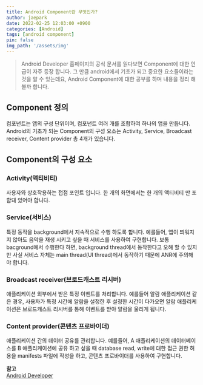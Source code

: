```yaml
---
title: Android Component란 무엇인가?
author: jaepark
date: 2022-02-25 12:03:00 +0900
categories: [Android]
tags: [android component]
pin: false
img_path: '/assets/img'
---
```

> Android Developer 홈페이지의 공식 문서를 읽다보면 Component에 대한 언급이 자주 등장 합니다.
> 그 만큼 android에서 기초가 되고 중요한 요소들이라는 것을 알 수 있는데요, Android Component에 대한 공부를 하며 내용을 정리 해볼까 합니다.

## **Component 정의**
컴포넌트는 앱의 구성 단위이며, 컴포넌트 여러 개를 조합하여 하나의 앱을 만듭니다. 
Android의 기초가 되는 Component의 구성 요소는 Activity, Service, Broadcast receiver, Content provider 총 4개가 있습니다. 

## **Component의 구성 요소**

### Activity(액티비티)
사용자와 상호작용하는 접점 포인트 입니다. 한 개의 화면에서는 한 개의 액티비티 만 포함돼 있어야 합니다.

### Service(서비스)
특정 동작을 background에서 지속적으로 수행 하도록 합니다. 예를들어, 앱이 띄워지지 않아도 음악을 재생 시키고 싶을 때 서비스를 사용하여 구현합니다.
보통 bacground에서 수행한다 하면, background thread에서 동작한다고 오해 할 수 있지만 사실 서비스 자체는 main thread(UI thread)에서 동작하기 때문에 ANR에 주의해야 합니다.

### Broadcast receiver(브로드캐스트 리시버)
애플리케이션 외부에서 받은 특정 이벤트를 처리합니다. 예를들어 알람 애플리케이션 같은 경우, 사용자가 특정 시간에 알람을 설정한 후 설정한 시간이 다가오면 
알람 애플리케이션은 브로드캐스트 리시버를 통해 이벤트를 받아 알람을 울리게 됩니다.

### Content provider(콘텐츠 프로바이더)
애플리케이션 간의 데이터 공유를 관리합니다. 예를들어, A 애플리케이션의 데이터베이스를 B 애플리케이션에 공유 하고 싶을 때 
database read, write에 대한 접근 권한 허용을 manifests 파일에 작성을 하고, 콘텐츠 프로바이더를 사용하여 구현합니다.

**참고**  
[Android Developer](https://developer.android.com/guide/components/fundamentals#Components)
